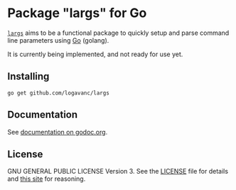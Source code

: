 Package "largs" for Go
======================

[`largs`](https://github.com/logavanc/largs) aims to be a functional package
to quickly setup and parse command line parameters using
[Go](http://golang.org) (golang).

It is currently being implemented, and not ready for use yet.

Installing
----------

    go get github.com/logavanc/largs

Documentation
-------------

See [documentation on godoc.org](https://godoc.org/github.com/logavanc/largs).

License
-------

GNU GENERAL PUBLIC LICENSE Version 3.
See the [LICENSE](LICENSE) file for details and
[this site](https://www.gnu.org/licenses/rms-why-gplv3.html) for reasoning.
